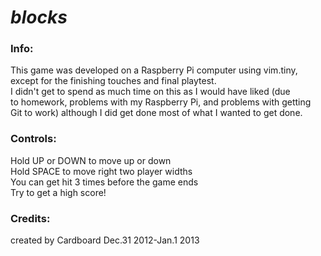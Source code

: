 # _blocks_
### Info:
This game was developed on a Raspberry Pi computer using vim.tiny,  
except for the finishing touches and final playtest.  
I didn't get to spend as much time on this as I would have liked (due  
to homework, problems with my Raspberry Pi, and problems with getting  
Git to work) although I did get done most of what I wanted to get done.  
### Controls:
Hold UP or DOWN to move up or down   
Hold SPACE to move right two player widths  
You can get hit 3 times before the game ends  
Try to get a high score!  
### Credits:
created by Cardboard Dec.31 2012-Jan.1 2013

